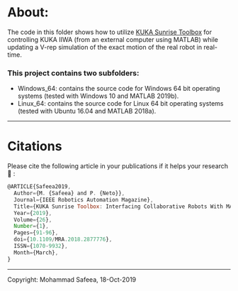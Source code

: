 # About:

The code in this folder shows how to utilize [KUKA Sunrise Toolbox](https://github.com/Modi1987/KST-Kuka-Sunrise-Toolbox) for controlling KUKA IIWA (from an external computer using MATLAB) while updating a V-rep simulation of the exact motion of the real robot in real-time.

### This project contains two subfolders:
* Windows_64: contains the source code for Windows 64 bit operating systems (tested with Windows 10 and MATLAB 2019b).
* Linux_64: contains the source code for Linux 64 bit operating systems (tested with Ubuntu 16.04 and MATLAB 2018a).

--------------------------------------


# Citations

Please cite the following article in your publications if it helps your research :pray: :


```javascript
@ARTICLE{Safeea2019,  
  Author={M. {Safeea} and P. {Neto}},  
  Journal={IEEE Robotics Automation Magazine},  
  Title={KUKA Sunrise Toolbox: Interfacing Collaborative Robots With MATLAB},  
  Year={2019},  
  Volume={26},  
  Number={1},  
  Pages={91-96},  
  doi={10.1109/MRA.2018.2877776},  
  ISSN={1070-9932},  
  Month={March},  
}
```

--------------------------------------

Copyright: Mohammad Safeea, 18-Oct-2019
